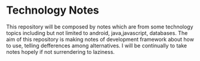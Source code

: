 # Technology Notes
This repository will be composed by notes which are from some technology topics including but not limited to android, java,javascript, databases. The aim of this repository is making notes of development framework about how to use, telling defferences among alternatives. I will be continually to take notes hopely if not surrendering to laziness.
